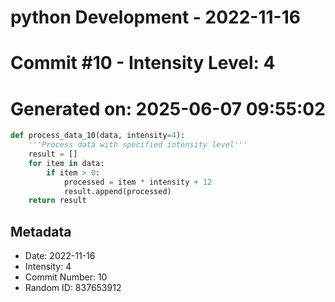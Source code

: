 ﻿# python Development - 2022-11-16
# Commit #10 - Intensity Level: 4
# Generated on: 2025-06-07 09:55:02
```python
def process_data_10(data, intensity=4):
    '''Process data with specified intensity level'''
    result = []
    for item in data:
        if item > 0:
            processed = item * intensity + 12
            result.append(processed)
    return result
```
## Metadata
- Date: 2022-11-16
- Intensity: 4
- Commit Number: 10
- Random ID: 837653912
